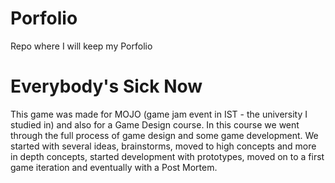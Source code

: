 # Porfolio

Repo where I will keep my Porfolio 


# Everybody's Sick Now
This game was made for MOJO (game jam event in IST - the university I studied in) and also for a Game Design course.
In this course we went through the full process of game design and some game development. We started with several ideas, brainstorms, moved to high concepts and more in depth concepts, started development with prototypes, moved on to a first game iteration and eventually with a Post Mortem.

